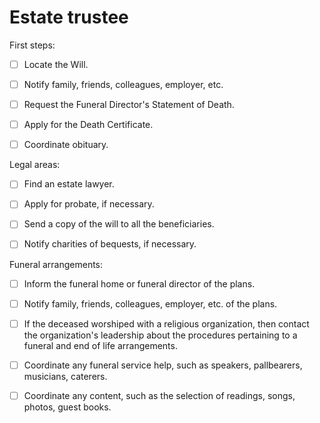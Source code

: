 # Estate trustee

First steps:

- [ ] Locate the Will.

- [ ] Notify family, friends, colleagues, employer, etc.

- [ ] Request the Funeral Director's Statement of Death.

- [ ] Apply for the Death Certificate.

- [ ] Coordinate obituary.

Legal areas:

- [ ] Find an estate lawyer.

- [ ] Apply for probate, if necessary.

- [ ] Send a copy of the will to all the beneficiaries.

- [ ] Notify charities of bequests, if necessary.

Funeral arrangements:

- [ ] Inform the funeral home or funeral director of the plans.

- [ ] Notify family, friends, colleagues, employer, etc. of the plans.

- [ ] If the deceased worshiped with a religious organization, then contact the organization's leadership about the procedures pertaining to a funeral and end of life arrangements.

- [ ] Coordinate any funeral service help, such as speakers, pallbearers, musicians, caterers.

- [ ] Coordinate any content, such as the selection of readings, songs, photos, guest books.
  

